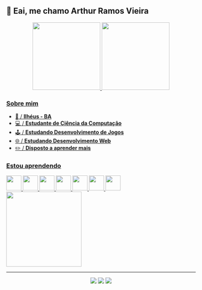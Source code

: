 ## 👋 Eai, me chamo Arthur Ramos Vieira

<div align="center">
    <a href="https://github.com/arthun01">
    <img loading="lazy" height="180em" src="https://github-readme-stats.vercel.app/api?username=arthun01&show_icons=true&theme=radical&include_all_commits=true&count_private=true"/>
    <img loading="lazy" height="180em" src="https://github-readme-stats.vercel.app/api/top-langs/?username=arthun01&layout=compact&langs_count=7&theme=radical"/>

</div>

### Sobre mim

- 📍 / **Ilhéus - BA**
- 💻 / **Estudante de Ciência da Computação**
- 🕹️ / **Estudando Desenvolvimento de Jogos**
- 🌐 / **Estudando Desenvolvimento Web**
- ✏️ / **Disposto a aprender mais**

### Estou aprendendo

<div display = "inline-block">
    <img src="https://icongr.am/devicon/c-original.svg?size=128&color=currentColor" width="40" height="40" />
    <img src="https://cdn.jsdelivr.net/gh/devicons/devicon@latest/icons/vscode/vscode-original.svg" width="40" height="40" />
    <img loading="lazy" src="https://cdn.jsdelivr.net/gh/devicons/devicon/icons/linux/linux-original.svg" width="40" height="40"/> 
    <img src="https://cdn.jsdelivr.net/gh/devicons/devicon@latest/icons/git/git-original.svg" width="40" height="40" /> 
    <img src="https://cdn.jsdelivr.net/gh/devicons/devicon@latest/icons/github/github-original.svg" width="40" height="40" /> 
    <img src="https://cdn.jsdelivr.net/gh/devicons/devicon@latest/icons/html5/html5-original.svg" width="40" height="40" /> 
    <img src="https://cdn.jsdelivr.net/gh/devicons/devicon@latest/icons/css3/css3-original.svg" width="40" height="40" />
    <img src="https://camo.githubusercontent.com/111ddf98713904573106d6abfd51d56918e5c973601346ce99de5a71e08a0c70/68747470733a2f2f75706c6f61642e77696b696d656469612e6f72672f77696b6970656469612f656e2f342f34622f47616d654d616b65725f4c6f676f2e737667" width="200" />
</div>

___

<div align="center">
    <a href="https://www.instagram.com/arthurr_rv/"><img src="https://img.shields.io/badge/Instagram-%23E4405F.svg?style=for-the-badge&logo=Instagram&logoColor=white"></a>
    <a href="https://www.linkedin.com/in/arthur-ramos-vieira-0b1345217/"><img src="https://img.shields.io/badge/linkedin-%230077B5.svg?style=for-the-badge&logo=linkedin&logoColor=white"></a>
    <a href="https://ruhtra-dev.itch.io"><img src="https://img.shields.io/badge/Itch-%23FF0B34.svg?style=for-the-badge&logo=Itch.io&logoColor=white"></a>
</div>
